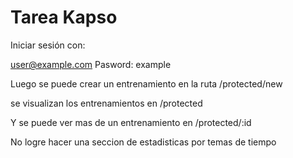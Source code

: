 # Tarea Kapso

Iniciar sesión con:

user@example.com
Pasword: example

Luego se puede crear un entrenamiento en la ruta /protected/new

se visualizan los entrenamientos en /protected

Y se puede ver mas de un entrenamiento en /protected/:id

No logre hacer una seccion de estadisticas por temas de tiempo
